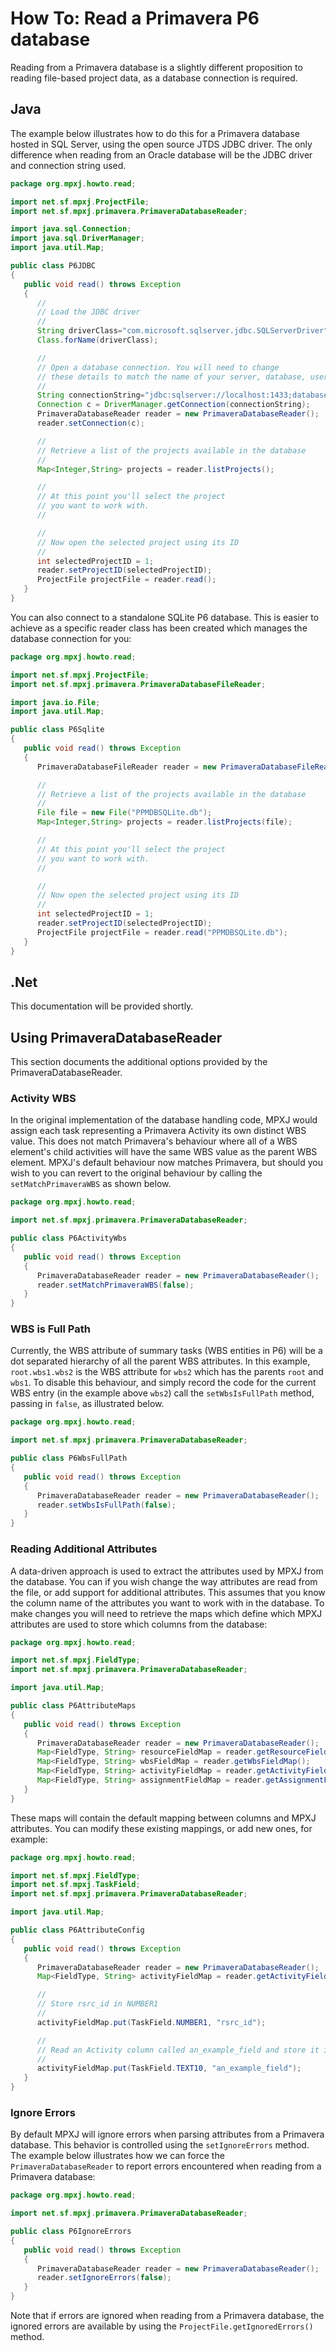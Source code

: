 # How To: Read a Primavera P6 database
Reading from a Primavera database is a slightly different proposition
to reading file-based project data, as a database connection is required.

## Java
The example below illustrates how to do this for a Primavera database
hosted in SQL Server, using the open source JTDS JDBC driver. 
The only difference when reading from an Oracle
database will be the JDBC driver and connection string used.

```java
package org.mpxj.howto.read;

import net.sf.mpxj.ProjectFile;
import net.sf.mpxj.primavera.PrimaveraDatabaseReader;

import java.sql.Connection;
import java.sql.DriverManager;
import java.util.Map;

public class P6JDBC
{
   public void read() throws Exception
   {
      //
      // Load the JDBC driver
      //
      String driverClass="com.microsoft.sqlserver.jdbc.SQLServerDriver";
      Class.forName(driverClass);

      //
      // Open a database connection. You will need to change
      // these details to match the name of your server, database, user and password.
      //
      String connectionString="jdbc:sqlserver://localhost:1433;databaseName=my-database-name;user=my-user-name;password=my-password;";
      Connection c = DriverManager.getConnection(connectionString);
      PrimaveraDatabaseReader reader = new PrimaveraDatabaseReader();
      reader.setConnection(c);

      //
      // Retrieve a list of the projects available in the database
      //
      Map<Integer,String> projects = reader.listProjects();

      //
      // At this point you'll select the project
      // you want to work with.
      //

      //
      // Now open the selected project using its ID
      //
      int selectedProjectID = 1;
      reader.setProjectID(selectedProjectID);
      ProjectFile projectFile = reader.read();
   }
}
```

You can also connect to a standalone SQLite P6 database. This
is easier to achieve as a specific reader class has been created
which manages the database connection for you:

```java
package org.mpxj.howto.read;

import net.sf.mpxj.ProjectFile;
import net.sf.mpxj.primavera.PrimaveraDatabaseFileReader;

import java.io.File;
import java.util.Map;

public class P6Sqlite
{
   public void read() throws Exception
   {
      PrimaveraDatabaseFileReader reader = new PrimaveraDatabaseFileReader();

      //
      // Retrieve a list of the projects available in the database
      //
      File file = new File("PPMDBSQLite.db");
      Map<Integer,String> projects = reader.listProjects(file);

      //
      // At this point you'll select the project
      // you want to work with.
      //

      //
      // Now open the selected project using its ID
      //
      int selectedProjectID = 1;
      reader.setProjectID(selectedProjectID);
      ProjectFile projectFile = reader.read("PPMDBSQLite.db");
   }
}
```

## .Net
This documentation will be provided shortly.

## Using PrimaveraDatabaseReader
This section documents the additional options provided by the PrimaveraDatabaseReader.

 
### Activity WBS
In the original implementation of the database handling code, MPXJ would assign
each task representing a Primavera Activity its own distinct WBS value. This
does not match Primavera's behaviour where all of a WBS element's child
activities will have the same WBS value as the parent WBS element. MPXJ's
default behaviour now matches Primavera, but should you wish to you can revert
to the original behaviour by calling the `setMatchPrimaveraWBS` as shown below.

```java
package org.mpxj.howto.read;

import net.sf.mpxj.primavera.PrimaveraDatabaseReader;

public class P6ActivityWbs
{
   public void read() throws Exception
   {
      PrimaveraDatabaseReader reader = new PrimaveraDatabaseReader();
      reader.setMatchPrimaveraWBS(false);
   }
}
```

### WBS is Full Path
Currently, the WBS attribute of summary tasks (WBS entities in P6) will be a dot
separated hierarchy of all the parent WBS attributes.
In this example, `root.wbs1.wbs2` is the WBS attribute for `wbs2` which has
the parents `root` and `wbs1`. To disable this behaviour, and simply record
the code for the current WBS entry (in the example above `wbs2`) call the
`setWbsIsFullPath` method, passing in `false`, as illustrated below.  


```java
package org.mpxj.howto.read;

import net.sf.mpxj.primavera.PrimaveraDatabaseReader;

public class P6WbsFullPath
{
   public void read() throws Exception
   {
      PrimaveraDatabaseReader reader = new PrimaveraDatabaseReader();
      reader.setWbsIsFullPath(false);
   }
}
```

### Reading Additional Attributes
A data-driven approach is used to extract the attributes used by MPXJ from the
database. You can if you wish change the way attributes are read from the file,
or add support for additional attributes. This assumes that you know the column
name of the attributes you want to work with in the database. To make changes
you will need to retrieve the maps which define which MPXJ attributes are used
to store which columns from the database:

```java
package org.mpxj.howto.read;

import net.sf.mpxj.FieldType;
import net.sf.mpxj.primavera.PrimaveraDatabaseReader;

import java.util.Map;

public class P6AttributeMaps
{
   public void read() throws Exception
   {
      PrimaveraDatabaseReader reader = new PrimaveraDatabaseReader();
      Map<FieldType, String> resourceFieldMap = reader.getResourceFieldMap();
      Map<FieldType, String> wbsFieldMap = reader.getWbsFieldMap();
      Map<FieldType, String> activityFieldMap = reader.getActivityFieldMap();
      Map<FieldType, String> assignmentFieldMap = reader.getAssignmentFieldMap();
   }
}
```

These maps will contain the default mapping between columns and MPXJ attributes.
You can modify these existing mappings, or add new ones, for example:

```java
package org.mpxj.howto.read;

import net.sf.mpxj.FieldType;
import net.sf.mpxj.TaskField;
import net.sf.mpxj.primavera.PrimaveraDatabaseReader;

import java.util.Map;

public class P6AttributeConfig
{
   public void read() throws Exception
   {
      PrimaveraDatabaseReader reader = new PrimaveraDatabaseReader();
      Map<FieldType, String> activityFieldMap = reader.getActivityFieldMap();

      //
      // Store rsrc_id in NUMBER1
      //
      activityFieldMap.put(TaskField.NUMBER1, "rsrc_id");

      //
      // Read an Activity column called an_example_field and store it in TEXT10
      //
      activityFieldMap.put(TaskField.TEXT10, "an_example_field");
   }
}
```

### Ignore Errors
By default MPXJ will ignore errors when parsing attributes from a Primavera
database. This behavior is controlled using the `setIgnoreErrors` method. The
example below illustrates how we can force the `PrimaveraDatabaseReader` to
report errors encountered when reading from a Primavera database:

```java
package org.mpxj.howto.read;

import net.sf.mpxj.primavera.PrimaveraDatabaseReader;

public class P6IgnoreErrors
{
   public void read() throws Exception
   {
      PrimaveraDatabaseReader reader = new PrimaveraDatabaseReader();
      reader.setIgnoreErrors(false);
   }
}
```

Note that if errors are ignored when reading from a Primavera database, the
ignored errors are available by using the `ProjectFile.getIgnoredErrors()`
method.
